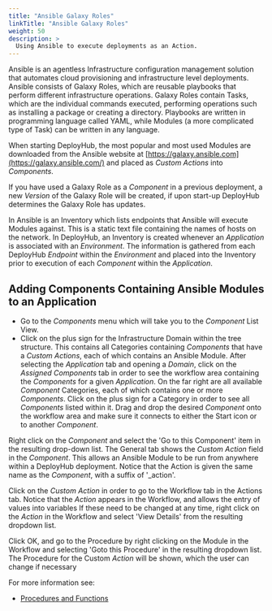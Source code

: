 ```yaml
---
title: "Ansible Galaxy Roles"
linkTitle: "Ansible Galaxy Roles"
weight: 50
description: >
  Using Ansible to execute deployments as an Action.
---
```


Ansible is an agentless Infrastructure configuration management solution that automates cloud provisioning and infrastructure level deployments. Ansible consists of Galaxy Roles, which are reusable playbooks that perform different infrastructure operations. Galaxy Roles contain Tasks, which are the individual commands executed, performing operations such as installing a package or creating a directory. Playbooks are written in programming language called YAML, while Modules (a more complicated type of Task) can be written in any language.

When starting DeployHub, the most popular and most used Modules are downloaded from the Ansible website at [https://galaxy.ansible.com](https://galaxy.ansible.com/) and placed as _Custom Actions_ into _Components_.

If you have used a Galaxy Role as a _Component_ in a previous deployment, a new _Version_ of the Galaxy Role will be created, if upon start-up DeployHub determines the Galaxy Role has updates.

In Ansible is an Inventory which lists endpoints that Ansible will execute Modules against. This is a static text file containing the names of hosts on the network. In DeployHub, an Inventory is created whenever an _Application_ is associated with an _Environment_. The information is gathered from each DeployHub _Endpoint_ within the _Environment_ and placed into the Inventory prior to execution of each _Component_ within the _Application_.

## Adding Components Containing Ansible Modules to an Application

- Go to the _Components_ menu which will take you to the _Component_ List View.
- Click on the plus sign for the Infrastructure Domain within the tree structure. This contains all Categories containing _Components_ that have a _Custom Actions_, each of which contains an Ansible Module. After selecting the _Application_ tab and opening a _Domain_, click on the _Assigned Components_ tab in order to see the workflow area containing the _Components_ for a given _Application_. On the far right are all available _Component_ Categories, each of which contains one or more _Components_. Click on the plus sign for a Category in order to see all _Components_ listed within it. Drag and drop the desired _Component_ onto the workflow area and make sure it connects to either the Start icon or to another _Component_.

Right click on the _Component_ and select the 'Go to this Component' item in the resulting drop-down list. The General tab shows the _Custom Action_ field in the _Component_. This allows an Ansible Module to be run from anywhere within a DeployHub deployment. Notice that the Action is given the same name as the _Component_, with a suffix of '_action'.

Click on the _Custom Action_ in order to go to the Workflow tab in the Actions tab. Notice that the _Action_ appears in the Workflow, and allows the entry of values into variables If these need to be changed at any time, right click on the _Action_ in the Workflow and select 'View Details' from the resulting dropdown list.

Click OK, and go to the Procedure by right clicking on the Module in the Workflow and selecting 'Goto this Procedure' in the resulting dropdown list. The Procedure for the Custom _Action_ will be shown, which the user can change if necessary

For more information see:

- [Procedures and Functions](/userguide/customizations/2-define-your-functions-and-procedures/)
